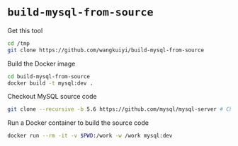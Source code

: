 # `build-mysql-from-source`

Get this tool

```bash
cd /tmp
git clone https://github.com/wangkuiyi/build-mysql-from-source
```

Build the Docker image

```bash
cd build-mysql-from-source
docker build -t mysql:dev .
```

Checkout MySQL source code

```bash
git clone --recursive -b 5.6 https://github.com/mysql/mysql-server # Check out MySQL source code and switch to version 5.6
```

Run a Docker container to build the source code

```bash
docker run --rm -it -v $PWD:/work -w /work mysql:dev
```

